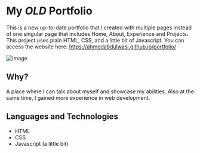 # My *OLD* Portfolio
This is a new up-to-date portfolio that I created with multiple pages instead of one singular page that includes Home, About, Experience and Projects. This project uses plain HTML, CSS, and a little bit of Javascript. You can access the website here: https://ahmedabdulwasi.github.io/portfolio/

![image](https://github.com/AhmedAbdulwasi/portfolio/assets/98428365/aa2476e9-bd65-4de3-a615-26601e386e13)




## Why?
A place where I can talk about myself and showcase my abilities. Also at the same time, I gained more experience in web development.


## Languages and Technologies
- HTML
- CSS
- Javascript (a little bit)

